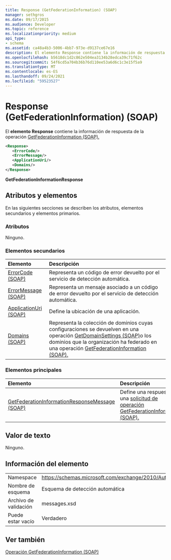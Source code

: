 ```yaml
---
title: Response (GetFederationInformation) (SOAP)
manager: sethgros
ms.date: 09/17/2015
ms.audience: Developer
ms.topic: reference
ms.localizationpriority: medium
api_type:
- schema
ms.assetid: ca48a4b3-5006-4bb7-973e-d9137ce67e16
description: El elemento Response contiene la información de respuesta de la operación GetFederationInformation (SOAP).
ms.openlocfilehash: b5618dc1d2c862e504ea3134b28edca39c71f62c
ms.sourcegitcommit: 54f6cd5a704b36b76d110ee53a6d6c1c3e15f5a9
ms.translationtype: MT
ms.contentlocale: es-ES
ms.lasthandoff: 09/24/2021
ms.locfileid: "59523527"
---
```

# <a name="response-getfederationinformation-soap"></a>Response (GetFederationInformation) (SOAP)

El **elemento Response** contiene la información de respuesta de la operación [GetFederationInformation (SOAP).](getfederationinformation-operation-soap.md) 
  
```XML
<Response>
   <ErrorCode/>
   <ErrorMessage/>
   <ApplicationUri/>
   <Domains/>
</Response>
```

 **GetFederationInformationResponse**
## <a name="attributes-and-elements"></a>Atributos y elementos

En las siguientes secciones se describen los atributos, elementos secundarios y elementos primarios.
  
### <a name="attributes"></a>Atributos

Ninguno.
  
### <a name="child-elements"></a>Elementos secundarios

|**Elemento**|**Descripción**|
|:-----|:-----|
|[ErrorCode (SOAP)](errorcode-soap.md) <br/> |Representa un código de error devuelto por el servicio de detección automática.  <br/> |
|[ErrorMessage (SOAP)](errormessage-soap.md) <br/> |Representa un mensaje asociado a un código de error devuelto por el servicio de detección automática.  <br/> |
|[ApplicationUri (SOAP)](applicationuri-soap.md) <br/> |Define la ubicación de una aplicación.  <br/> |
|[Domains (SOAP)](domains-soap.md) <br/> |Representa la colección de dominios cuyas configuraciones se devuelven en una operación [GetDomainSettings (SOAP)](getdomainsettings-operation-soap.md)o los dominios que la organización ha federado en una operación [GetFederationInformation (SOAP).](getfederationinformation-operation-soap.md)  <br/> |
   
### <a name="parent-elements"></a>Elementos principales

|**Elemento**|**Descripción**|
|:-----|:-----|
|[GetFederationInformationResponseMessage (SOAP)](getfederationinformationresponsemessage-soap.md) <br/> |Define una respuesta a una [solicitud de operación GetFederationInformation (SOAP).](getfederationinformation-operation-soap.md)  <br/> |
   
## <a name="text-value"></a>Valor de texto

Ninguno.
  
## <a name="element-information"></a>Información del elemento

|||
|:-----|:-----|
|Namespace  <br/> |https://schemas.microsoft.com/exchange/2010/Autodiscover  <br/> |
|Nombre de esquema  <br/> |Esquema de detección automática  <br/> |
|Archivo de validación  <br/> |messages.xsd  <br/> |
|Puede estar vacío  <br/> |Verdadero  <br/> |
   
## <a name="see-also"></a>Ver también



[Operación GetFederationInformation (SOAP)](getfederationinformation-operation-soap.md)

